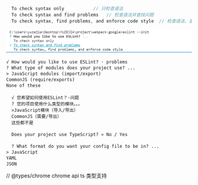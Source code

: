 


```javascript
  To check syntax only           // 只检查语法
  To check syntax and find problems   // 检查语法并查找问题
  To check syntax, find problems, and enforce code style  // 检查语法、查找问题并强制执行代码样式
```
  <img src="./img/90d6686792b3223662b78942e3064ff.png" alt="An image" style="zoom:50%">

  ```
√ How would you like to use ESLint? · problems
? What type of modules does your project use? ... 
> JavaScript modules (import/export)
  CommonJS (require/exports)
  None of these

    √ 您希望如何使用ESLint？·问题
    ? 您的项目使用什么类型的模块。。。
    >JavaScript模块（导入/导出）
    CommonJS（需要/导出）
    这些都不是

    Does your project use TypeScript? » No / Yes

    ? What format do you want your config file to be in? ... 
> JavaScript
  YAML
  JSON
  ```


  // @types/chrome   chrome api ts 类型支持